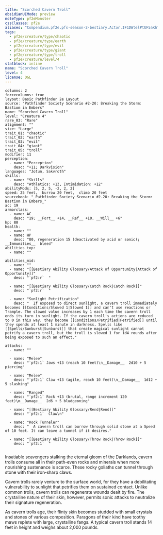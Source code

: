 ```yaml
---
title: "Scorched Cavern Troll"
obsidianUIMode: preview
noteType: pf2eMonster
cssClasses: pf2e
aliases: "Compendium.pf2e.pfs-season-2-bestiary.Actor.IF1DWtelPtUF5aKh" 
tags:
  - pf2e/creature/type/chaotic
  - pf2e/creature/type/earth
  - pf2e/creature/type/evil
  - pf2e/creature/type/giant
  - pf2e/creature/type/troll
  - pf2e/creature/level/4
statblock: inline
name: "Scorched Cavern Troll"
level: 4
license: OGL
---
```


```statblock
columns: 2
forcecolumns: true
layout: Basic Pathfinder 2e Layout
source: "Pathfinder Society Scenario #2-20: Breaking the Storm: Bastion in Embers"
name: "Scorched Cavern Troll"
level: "Creature 4"
rare_03: "Rare"
alignment: ""
size: "Large"
trait_01: "chaotic"
trait_02: "earth"
trait_03: "evil"
trait_04: "giant"
trait_05: "troll"
modifier: 11
perception:
  - name: "Perception"
    desc: "+11; Darkvision"
languages: "Jotun, Sakvroth"
skills:
  - name: "Skills"
    desc: "Athletics: +13, Intimidation: +12"
abilityMods: [5, 2, 5, -2, 2, 2]
speed: 25 feet,  burrow 20 feet,  climb 20 feet
sourcebook: "_Pathfinder Society Scenario #2-20: Breaking the Storm: Bastion in Embers_"
ac: 19
armorclass:
  - name: AC
    desc: "19; __Fort__ +14, __Ref__ +10, __Will__ +6"
hp: 80
health:
  - name: ""
  - name: HP
    desc: "80, regeneration 15 (deactivated by acid or sonic); __Immunities__  bleed"
abilities_top:
  - name: ""

abilities_mid:
  - name: ""
  - name: "[[Bestiary Ability Glossary/Attack of Opportunity|Attack of Opportunity]]"
    desc: "`pf2:r`  "

  - name: "[[Bestiary Ability Glossary/Catch Rock|Catch Rock]]"
    desc: "`pf2:r`  "

  - name: "Sunlight Petrification"
    desc: "  If exposed to direct sunlight, a cavern troll immediately becomes [[Conditions/Slowed 1|Slowed 1]] and can't use reactions or Trample. The slowed value increases by 1 each time the cavern troll ends its turn in sunlight. If the cavern troll's actions are reduced to 0 in this way, they become [[Conditions/Petrified|Petrified]] until they spends at least 1 minute in darkness. Spells like [[Spells/Sunburst|Sunburst]] that create magical sunlight cannot petrify a cavern troll, but the troll is slowed 1 for 1d4 rounds after being exposed to such an effect."

attacks:
  - name: ""

  - name: "Melee"
    desc: "`pf2:1` Jaws +13 (reach 10 feet)\n__Damage__  2d10 + 5 piercing"

  - name: "Melee"
    desc: "`pf2:1` Claw +13 (agile, reach 10 feet)\n__Damage__  1d12 + 5 slashing"

  - name: "Ranged"
    desc: "`pf2:1` Rock +13 (brutal, range increment 120 feet)\n__Damage__  2d6 + 5 bludgeoning"

  - name: "[[Bestiary Ability Glossary/Rend|Rend]]"
    desc: "`pf2:1`  Claw\n"

  - name: "Rock Tunneler"
    desc: "  A cavern troll can burrow through solid stone at a Speed of 10 feet. It can leave a tunnel if it desires."

  - name: "[[Bestiary Ability Glossary/Throw Rock|Throw Rock]]"
    desc: "`pf2:1`  "
 
```



Insatiable scavengers stalking the eternal gloom of the Darklands, cavern trolls consume all in their path-even rocks and minerals when more nourishing sustenance is scarce. These rocky goliaths can tunnel through stone with their iron-sharp claws.

Cavern trolls rarely venture to the surface world, for they have a debilitating vulnerability to sunlight that petrifies them on sustained contact. Unlike common trolls, cavern trolls can regenerate wounds dealt by fire. The crystalline nature of their skin, however, permits sonic attacks to neutralize their signature regeneration.

As cavern trolls age, their flinty skin becomes studded with small crystals and stones of various composition. Paragons of their kind have toothy maws replete with large, crystalline fangs. A typical cavern troll stands 14 feet in height and weighs about 2,000 pounds.
